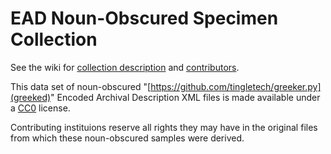# EAD Noun-Obscured Specimen Collection

See the wiki for [collection description](https://github.com/tingletech/ead-test-col/wiki) and [contributors](https://github.com/tingletech/ead-test-col/wiki/Contributors).

This data set of noun-obscured "[https://github.com/tingletech/greeker.py](greeked)" Encoded Archival Description XML files is made available under a [CC0](http://creativecommons.org/publicdomain/zero/1.0/) license.

Contributing instituions reserve all rights they may have in the
original files from which these noun-obscured samples were derived.
